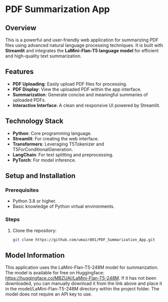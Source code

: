 # PDF Summarization App

## Overview
This is a powerful and user-friendly web application for summarizing PDF files using advanced natural language processing techniques. It is built with **Streamlit** and integrates the **LaMini-Flan-T5 language model** for efficient and high-quality text summarization.

## Features
- **PDF Uploading**: Easily upload PDF files for processing.
- **PDF Display**: View the uploaded PDF within the app interface.
- **Summarization**: Generate concise and meaningful summaries of uploaded PDFs.
- **Interactive Interface**: A clean and responsive UI powered by Streamlit.

## Technology Stack
- **Python**: Core programming language.
- **Streamlit**: For creating the web interface.
- **Transformers**: Leveraging T5Tokenizer and T5ForConditionalGeneration.
- **LangChain**: For text splitting and preprocessing.
- **PyTorch**: For model inference.

## Setup and Installation

### Prerequisites
- Python 3.8 or higher.
- Basic knowledge of Python virtual environments.

### Steps
1. Clone the repository:
   ```bash
   git clone https://github.com/umair801/PDF_Summarization_App.git

## Model Information
This application uses the LaMini-Flan-T5-248M model for summarization. The model is available for free on Huggingface: https://huggingface.co/MBZUAI/LaMini-Flan-T5-248M. If it has not been downloaded, you can manually download it from the link above and place it in the model/LaMini-Flan-T5-248M directory within the project folder. The model does not require an API key to use.
